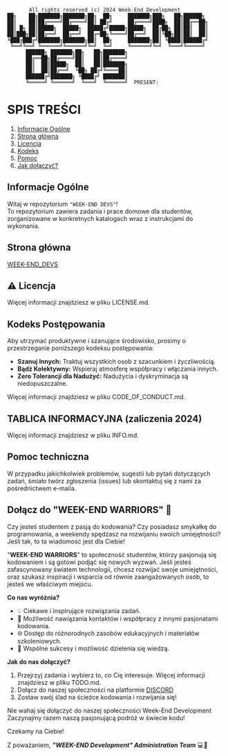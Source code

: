 ```
       All rights reserved (c) 2024 Week-End Development
██╗    ██╗███████╗███████╗██╗  ██╗     ███████╗███╗   ██╗██████╗
██║    ██║██╔════╝██╔════╝██║ ██╔╝     ██╔════╝████╗  ██║██╔══██╗
██║ █╗ ██║█████╗  █████╗  █████╔╝█████╗█████╗  ██╔██╗ ██║██║  ██║
██║███╗██║██╔══╝  ██╔══╝  ██╔═██╗╚════╝██╔══╝  ██║╚██╗██║██║  ██║
╚███╔███╔╝███████╗███████╗██║  ██╗     ███████╗██║ ╚████║██████╔╝
 ╚══╝╚══╝ ╚══════╝╚══════╝╚═╝  ╚═╝     ╚══════╝╚═╝  ╚═══╝╚═════╝
      ██████╗ ███████╗██╗   ██╗███████╗
      ██╔══██╗██╔════╝██║   ██║██╔════╝
      ██║  ██║█████╗  ██║   ██║███████╗
      ██║  ██║██╔══╝  ╚██╗ ██╔╝╚════██║
      ██████╔╝███████╗ ╚████╔╝ ███████║
      ╚═════╝ ╚══════╝  ╚═══╝  ╚══════╝  PRESENT:
```
# SPIS TREŚCI
1. [Informacje Ogólne](#informacje-ogólne)
1. [Strona główna](#strona-główna)
1. [Licencja](#⚠️-licencja)
1. [Kodeks](#kodeks-postępowania)
1. [Pomoc](#pomoc-techniczna)
1. [Jak dołączyć?](#dołącz-do-week-end-warriors-🚀)

## Informacje Ogólne
Witaj w repozytorium `"WEEK-END DEVS"`! \
To repozytorium zawiera zadania i prace domowe dla studentów, zorganizowane w konkretnych katalogach wraz z instrukcjami do wykonania.

## Strona główna
[WEEK-END_DEVS](https://week-end-development.github.io/WED/)

## ⚠️ Licencja
Więcej informacji znajdziesz w pliku LICENSE.md.

## Kodeks Postępowania
Aby utrzymać produktywne i szanujące środowisko, prosimy o przestrzeganie poniższego kodeksu postępowania:

* **Szanuj Innych:** Traktuj wszystkich osob z szacunkiem i życzliwością.
* **Bądź Kolektywny:** Wspieraj atmosferę współpracy i włączania innych.
* **Zero Tolerancji dla Nadużyć:** Nadużycia i dyskryminacja są niedopuszczalne.

Więcej informacji znajdziesz w pliku CODE_OF_CONDUCT.md.

## TABLICA INFORMACYJNA (zaliczenia 2024)
Więcej informacji znajdziesz w pliku INFO.md.

## Pomoc techniczna
W przypadku jakichkolwiek problemów, sugestii lub pytań dotyczących zadań, śmiało twórz zgłoszenia (issues) lub skontaktuj się z nami za pośrednictwem e-maila.

## Dołącz do "WEEK-END WARRIORS" 🚀

Czy jesteś studentem z pasją do kodowania? Czy posiadasz smykałkę do programowania, a weekendy spędzasz na rozwijaniu swoich umiejętności? Jeśli tak, to ta wiadomość jest dla Ciebie!

"**WEEK-END WARRIORS**" to społeczność studentów, którzy pasjonują się kodowaniem i są gotowi podjąć się nowych wyzwań. Jeśli jesteś zafascynowany światem technologii, chcesz rozwijać swoje umiejętności, oraz szukasz inspiracji i wsparcia od równie zaangażowanych osób, to jesteś we właściwym miejscu.

**Co nas wyróżnia?**
- 💡 Ciekawe i inspirujące rozwiązania zadań.
- 🤝 Możliwość nawiązania kontaktów i współpracy z innymi pasjonatami kodowania.
- 🌐 Dostęp do różnorodnych zasobów edukacyjnych i materiałów szkoleniowych.
- 🎉 Wspólne sukcesy i możliwość dzielenia się wiedzą.

**Jak do nas dołączyć?**
1. Przejrzyj zadania i wybierz to, co Cię interesuje.
    Więcej informacji znajdziesz w pliku TODO.md.
2. Dołącz do naszej społeczności na platformie [DISCORD](https://discord.com/invite/PDfx93dxq3)
3. Zostaw swój ślad na ścieżce kodowania i rozwijania się!

Nie wahaj się dołączyć do naszej społeczności Week-End Development Zaczynajmy razem naszą pasjonującą podróż w świecie kodu!

Czekamy na Ciebie!

Z poważaniem,
***"WEEK-END Development" Administration Team*** 💻🚀
